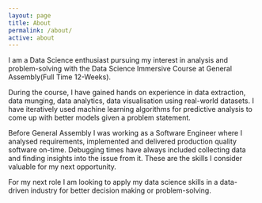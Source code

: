 ```yaml
---
layout: page
title: About
permalink: /about/
active: about
---
```


I am a Data Science enthusiast pursuing my interest in analysis and problem-solving with the Data Science Immersive Course at General Assembly(Full Time 12-Weeks). 

During the course, I have gained hands on experience in data extraction, data munging, data analytics, data visualisation using real-world datasets. I have iteratively used machine learning algorithms for predictive analysis to come up with better models given a problem statement.

Before General Assembly I was working as a Software Engineer where I analysed requirements, implemented and delivered production quality software on-time. Debugging times have always included collecting data and finding insights into the issue from it. These are the skills I consider valuable for my next opportunity.

For my next role I am looking to apply my data science skills in a data-driven industry for better decision making or problem-solving. 